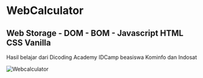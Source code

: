 # WebCalculator
## Web Storage - DOM - BOM - Javascript HTML CSS Vanilla
Hasil belajar dari Dicoding Academy IDCamp beasiswa Kominfo dan Indosat

![Webcalculator](https://user-images.githubusercontent.com/76932074/188257506-92b2131d-9145-470a-baba-eb8f23c19e10.png)
